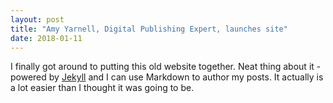 ```yaml
---
layout: post
title: "Amy Yarnell, Digital Publishing Expert, launches site"
date: 2018-01-11
---
```


I finally got around to putting this old website together. Neat thing about it - powered by [Jekyll](http://jekyllrb.com) and I can use Markdown to author my posts. It actually is a lot easier than I thought it was going to be.
